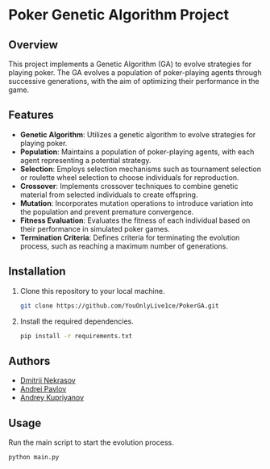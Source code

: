 # Poker Genetic Algorithm Project

## Overview
This project implements a Genetic Algorithm (GA) to evolve strategies for playing poker. The GA evolves a population of poker-playing agents through successive generations, with the aim of optimizing their performance in the game.

## Features
- **Genetic Algorithm**: Utilizes a genetic algorithm to evolve strategies for playing poker.
- **Population**: Maintains a population of poker-playing agents, with each agent representing a potential strategy.
- **Selection**: Employs selection mechanisms such as tournament selection or roulette wheel selection to choose individuals for reproduction.
- **Crossover**: Implements crossover techniques to combine genetic material from selected individuals to create offspring.
- **Mutation**: Incorporates mutation operations to introduce variation into the population and prevent premature convergence.
- **Fitness Evaluation**: Evaluates the fitness of each individual based on their performance in simulated poker games.
- **Termination Criteria**: Defines criteria for terminating the evolution process, such as reaching a maximum number of generations.

## Installation
1. Clone this repository to your local machine.
   ```bash
   git clone https://github.com/YouOnlyLive1ce/PokerGA.git

2. Install the required dependencies.
   ```bash
   pip install -r requirements.txt

## Authors
- [Dmitrii Nekrasov](https://github.com/YouOnlyLive1ce)
- [Andrei Pavlov](https://github.com/unicalnoeid)
- [Andrey Kupriyanov](https://github.com/kupamonke)
  
## Usage
Run the main script to start the evolution process.
   ```bash
   python main.py




